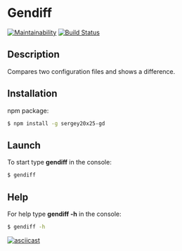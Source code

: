 # Gendiff
[![Maintainability](https://api.codeclimate.com/v1/badges/a99a88d28ad37a79dbf6/maintainability)](https://codeclimate.com/github/codeclimate/codeclimate/maintainability)
[![Build Status](https://travis-ci.org/sergey20x25/project-lvl2-s451.svg?branch=master)](https://travis-ci.org/sergey20x25/project-lvl2-s451)
## Description
Compares two configuration files and shows a difference.
## Installation
npm package:
```sh
$ npm install -g sergey20x25-gd
```
## Launch
To start type **gendiff** in the console:
```sh
$ gendiff
```
## Help
For help type **gendiff -h** in the console:
```sh
$ gendiff -h
```
[![asciicast](https://asciinema.org/a/236310.svg)](https://asciinema.org/a/236310)